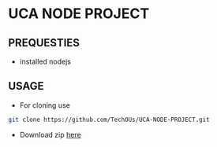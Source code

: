 # UCA NODE PROJECT

## PREQUESTIES

* installed nodejs

## USAGE

* For cloning use

```bash
git clone https://github.com/TechOUs/UCA-NODE-PROJECT.git
```

* Download zip [here](https://github.com/TechOUs/UCA-NODE-PROJECT/archieve/master.zip)